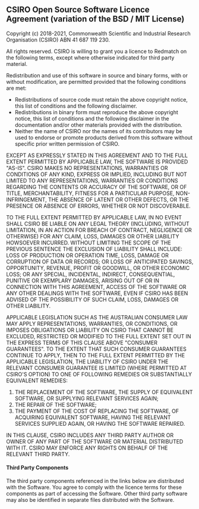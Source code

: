## CSIRO Open Source Software Licence Agreement (variation of the BSD / MIT License)

Copyright (c) 2018-2021, Commonwealth Scientific and Industrial Research
Organisation (CSIRO) ABN 41 687 119 230.

All rights reserved. CSIRO is willing to grant you a licence to Redmatch on the
following terms, except where otherwise indicated for third party material.

Redistribution and use of this software in source and binary forms, with or
without modification, are permitted provided that the following conditions are
met:

* Redistributions of source code must retain the above copyright notice, this
list of conditions and the following disclaimer.
* Redistributions in binary form must reproduce the above copyright notice, this
list of conditions and the following disclaimer in the documentation and/or
other materials provided with the distribution.
* Neither the name of CSIRO nor the names of its contributors may be used to
endorse or promote products derived from this software without specific prior
written permission of CSIRO.

EXCEPT AS EXPRESSLY STATED IN THIS AGREEMENT AND TO THE FULL EXTENT PERMITTED BY
APPLICABLE LAW, THE SOFTWARE IS PROVIDED "AS-IS". CSIRO MAKES NO
REPRESENTATIONS, WARRANTIES OR CONDITIONS OF ANY KIND, EXPRESS OR IMPLIED,
INCLUDING BUT NOT LIMITED TO ANY REPRESENTATIONS, WARRANTIES OR CONDITIONS
REGARDING THE CONTENTS OR ACCURACY OF THE SOFTWARE, OR OF TITLE,
MERCHANTABILITY, FITNESS FOR A PARTICULAR PURPOSE, NON-INFRINGEMENT, THE ABSENCE
OF LATENT OR OTHER DEFECTS, OR THE PRESENCE OR ABSENCE OF ERRORS, WHETHER OR NOT
DISCOVERABLE.

TO THE FULL EXTENT PERMITTED BY APPLICABLE LAW, IN NO EVENT SHALL CSIRO BE
LIABLE ON ANY LEGAL THEORY (INCLUDING, WITHOUT LIMITATION, IN AN ACTION FOR
BREACH OF CONTRACT, NEGLIGENCE OR OTHERWISE) FOR ANY CLAIM, LOSS, DAMAGES OR
OTHER LIABILITY HOWSOEVER INCURRED.  WITHOUT LIMITING THE SCOPE OF THE PREVIOUS
SENTENCE THE EXCLUSION OF LIABILITY SHALL INCLUDE: LOSS OF PRODUCTION OR
OPERATION TIME, LOSS, DAMAGE OR CORRUPTION OF DATA OR RECORDS; OR LOSS OF
ANTICIPATED SAVINGS, OPPORTUNITY, REVENUE, PROFIT OR GOODWILL, OR OTHER ECONOMIC
LOSS; OR ANY SPECIAL, INCIDENTAL, INDIRECT, CONSEQUENTIAL, PUNITIVE OR EXEMPLARY
DAMAGES, ARISING OUT OF OR IN CONNECTION WITH THIS AGREEMENT, ACCESS OF THE
SOFTWARE OR ANY OTHER DEALINGS WITH THE SOFTWARE, EVEN IF CSIRO HAS BEEN ADVISED
OF THE POSSIBILITY OF SUCH CLAIM, LOSS, DAMAGES OR OTHER LIABILITY.

APPLICABLE LEGISLATION SUCH AS THE AUSTRALIAN CONSUMER LAW MAY APPLY
REPRESENTATIONS, WARRANTIES, OR CONDITIONS, OR IMPOSES OBLIGATIONS OR LIABILITY
ON CSIRO THAT CANNOT BE EXCLUDED, RESTRICTED OR MODIFIED TO THE FULL EXTENT SET
OUT IN THE EXPRESS TERMS OF THIS CLAUSE ABOVE "CONSUMER GUARANTEES".  TO THE
EXTENT THAT SUCH CONSUMER GUARANTEES CONTINUE TO APPLY, THEN TO THE FULL EXTENT
PERMITTED BY THE APPLICABLE LEGISLATION, THE LIABILITY OF CSIRO UNDER THE
RELEVANT CONSUMER GUARANTEE IS LIMITED (WHERE PERMITTED AT CSIRO'S OPTION) TO
ONE OF FOLLOWING REMEDIES OR SUBSTANTIALLY EQUIVALENT REMEDIES:

1. THE REPLACEMENT OF THE SOFTWARE, THE SUPPLY OF EQUIVALENT SOFTWARE, OR
   SUPPLYING RELEVANT SERVICES AGAIN;
2. THE REPAIR OF THE SOFTWARE;
3. THE PAYMENT OF THE COST OF REPLACING THE SOFTWARE, OF ACQUIRING EQUIVALENT
   SOFTWARE, HAVING THE RELEVANT SERVICES SUPPLIED AGAIN, OR HAVING THE SOFTWARE
   REPAIRED.

IN THIS CLAUSE, CSIRO INCLUDES ANY THIRD PARTY AUTHOR OR OWNER OF ANY PART OF
THE SOFTWARE OR MATERIAL DISTRIBUTED WITH IT.  CSIRO MAY ENFORCE ANY RIGHTS ON
BEHALF OF THE RELEVANT THIRD PARTY.


#### Third Party Components

The third party components referenced in the links below are distributed with the 
Software. You agree to comply with the licence terms for these components as part 
of accessing the Software. Other third party software may also be identified in
separate files distributed with the Software.
